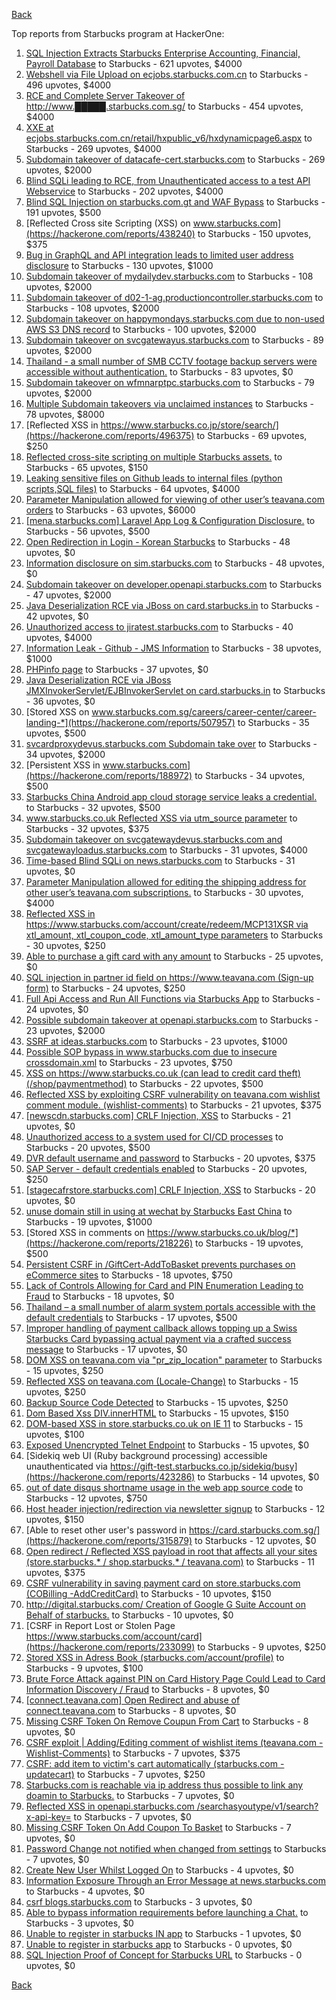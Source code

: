 [Back](../README.md)

Top reports from Starbucks program at HackerOne:

1. [SQL Injection Extracts Starbucks Enterprise Accounting, Financial, Payroll Database](https://hackerone.com/reports/531051) to Starbucks - 621 upvotes, $4000
2. [Webshell via File Upload on ecjobs.starbucks.com.cn](https://hackerone.com/reports/506646) to Starbucks - 496 upvotes, $4000
3. [RCE and Complete Server Takeover of http://www.█████.starbucks.com.sg/](https://hackerone.com/reports/502758) to Starbucks - 454 upvotes, $4000
4. [XXE at ecjobs.starbucks.com.cn/retail/hxpublic_v6/hxdynamicpage6.aspx](https://hackerone.com/reports/500515) to Starbucks - 269 upvotes, $4000
5. [Subdomain takeover of datacafe-cert.starbucks.com](https://hackerone.com/reports/665398) to Starbucks - 269 upvotes, $2000
6. [Blind SQLi leading to RCE, from Unauthenticated access to a test API Webservice](https://hackerone.com/reports/592400) to Starbucks - 202 upvotes, $4000
7. [Blind SQL Injection on starbucks.com.gt and WAF Bypass](https://hackerone.com/reports/549355) to Starbucks - 191 upvotes, $500
8. [Reflected Cross site Scripting (XSS) on www.starbucks.com](https://hackerone.com/reports/438240) to Starbucks - 150 upvotes, $375
9. [Bug in GraphQL and API integration leads to limited user address disclosure](https://hackerone.com/reports/473742) to Starbucks - 130 upvotes, $1000
10. [Subdomain takeover of mydailydev.starbucks.com](https://hackerone.com/reports/570651) to Starbucks - 108 upvotes, $2000
11. [Subdomain takeover of d02-1-ag.productioncontroller.starbucks.com](https://hackerone.com/reports/661751) to Starbucks - 108 upvotes, $2000
12. [Subdomain takeover on happymondays.starbucks.com due to non-used AWS S3 DNS record](https://hackerone.com/reports/186766) to Starbucks - 100 upvotes, $2000
13. [Subdomain takeover on svcgatewayus.starbucks.com](https://hackerone.com/reports/325336) to Starbucks - 89 upvotes, $2000
14. [Thailand - a small number of SMB CCTV footage backup servers were accessible without authentication.](https://hackerone.com/reports/417360) to Starbucks - 83 upvotes, $0
15. [Subdomain takeover on wfmnarptpc.starbucks.com](https://hackerone.com/reports/388622) to Starbucks - 79 upvotes, $2000
16. [Multiple Subdomain takeovers via unclaimed instances](https://hackerone.com/reports/276269) to Starbucks - 78 upvotes, $8000
17. [Reflected XSS in https://www.starbucks.co.jp/store/search/](https://hackerone.com/reports/496375) to Starbucks - 69 upvotes, $250
18. [Reflected cross-site scripting on multiple Starbucks assets.](https://hackerone.com/reports/629745) to Starbucks - 65 upvotes, $150
19. [Leaking sensitive files on Github leads to internal files (python scripts,SQL files)](https://hackerone.com/reports/301831) to Starbucks - 64 upvotes, $4000
20. [Parameter Manipulation allowed for viewing of other user’s teavana.com orders](https://hackerone.com/reports/141090) to Starbucks - 63 upvotes, $6000
21. [[mena.starbucks.com] Laravel App Log &amp; Configuration Disclosure.](https://hackerone.com/reports/401098) to Starbucks - 56 upvotes, $500
22. [Open Redirection in Login - Korean Starbucks](https://hackerone.com/reports/380939) to Starbucks - 48 upvotes, $0
23. [Information disclosure on sim.starbucks.com](https://hackerone.com/reports/632808) to Starbucks - 48 upvotes, $0
24. [Subdomain takeover on developer.openapi.starbucks.com](https://hackerone.com/reports/275714) to Starbucks - 47 upvotes, $2000
25. [Java Deserialization RCE via JBoss on card.starbucks.in](https://hackerone.com/reports/221294) to Starbucks - 42 upvotes, $0
26. [Unauthorized access to jiratest.starbucks.com](https://hackerone.com/reports/332586) to Starbucks - 40 upvotes, $4000
27. [Information Leak - Github - JMS Information](https://hackerone.com/reports/360811) to Starbucks - 38 upvotes, $1000
28. [PHPinfo page](https://hackerone.com/reports/367050) to Starbucks - 37 upvotes, $0
29. [Java Deserialization RCE via JBoss JMXInvokerServlet/EJBInvokerServlet on card.starbucks.in](https://hackerone.com/reports/153026) to Starbucks - 36 upvotes, $0
30. [Stored XSS on www.starbucks.com.sg/careers/career-center/career-landing-*](https://hackerone.com/reports/507957) to Starbucks - 35 upvotes, $500
31. [svcardproxydevus.starbucks.com Subdomain take over](https://hackerone.com/reports/380158) to Starbucks - 34 upvotes, $2000
32. [Persistent XSS in www.starbucks.com](https://hackerone.com/reports/188972) to Starbucks - 34 upvotes, $500
33. [Starbucks China Android app cloud storage service leaks a credential.](https://hackerone.com/reports/440629) to Starbucks - 32 upvotes, $500
34. [www.starbucks.co.uk Reflected XSS via utm_source parameter](https://hackerone.com/reports/140616) to Starbucks - 32 upvotes, $375
35. [Subdomain takeover on svcgatewaydevus.starbucks.com and svcgatewayloadus.starbucks.com](https://hackerone.com/reports/383564) to Starbucks - 31 upvotes, $4000
36. [Time-based Blind SQLi on news.starbucks.com](https://hackerone.com/reports/198292) to Starbucks - 31 upvotes, $0
37. [Parameter Manipulation allowed for editing the shipping address for other user’s teavana.com subscriptions.](https://hackerone.com/reports/141120) to Starbucks - 30 upvotes, $4000
38. [Reflected XSS in https://www.starbucks.com/account/create/redeem/MCP131XSR via xtl_amount, xtl_coupon_code, xtl_amount_type parameters](https://hackerone.com/reports/531042) to Starbucks - 30 upvotes, $250
39. [Able to purchase a gift card with any amount](https://hackerone.com/reports/316789) to Starbucks - 25 upvotes, $0
40. [SQL injection in partner id field on https://www.teavana.com (Sign-up form)](https://hackerone.com/reports/269279) to Starbucks - 24 upvotes, $250
41. [Full Api Access and Run All Functions via Starbucks App](https://hackerone.com/reports/232650) to Starbucks - 24 upvotes, $0
42. [Possible subdomain takeover at openapi.starbucks.com](https://hackerone.com/reports/241503) to Starbucks - 23 upvotes, $2000
43. [SSRF at ideas.starbucks.com](https://hackerone.com/reports/500468) to Starbucks - 23 upvotes, $1000
44. [Possible SOP bypass in www.starbucks.com due to insecure crossdomain.xml](https://hackerone.com/reports/244504) to Starbucks - 23 upvotes, $750
45. [XSS on https://www.starbucks.co.uk (can lead to credit card theft) (/shop/paymentmethod)](https://hackerone.com/reports/227486) to Starbucks - 22 upvotes, $500
46. [Reflected XSS by exploiting CSRF vulnerability on teavana.com wishlist comment module. (wishlist-comments)](https://hackerone.com/reports/177508) to Starbucks - 21 upvotes, $375
47. [[newscdn.starbucks.com] CRLF Injection, XSS](https://hackerone.com/reports/192749) to Starbucks - 21 upvotes, $0
48. [Unauthorized access to a system used for CI/CD processes](https://hackerone.com/reports/410475) to Starbucks - 20 upvotes, $500
49. [DVR default username and password](https://hackerone.com/reports/398797) to Starbucks - 20 upvotes, $375
50. [SAP Server - default credentials enabled](https://hackerone.com/reports/195163) to Starbucks - 20 upvotes, $250
51. [[stagecafrstore.starbucks.com] CRLF Injection, XSS](https://hackerone.com/reports/192667) to Starbucks - 20 upvotes, $0
52. [unuse domain still in using at wechat by Starbucks East China](https://hackerone.com/reports/471265) to Starbucks - 19 upvotes, $1000
53. [Stored XSS in comments on https://www.starbucks.co.uk/blog/*](https://hackerone.com/reports/218226) to Starbucks - 19 upvotes, $500
54. [Persistent CSRF in /GiftCert-AddToBasket prevents purchases on eCommerce sites](https://hackerone.com/reports/206319) to Starbucks - 18 upvotes, $750
55. [Lack of Controls Allowing for Card and PIN Enumeration Leading to Fraud](https://hackerone.com/reports/198494) to Starbucks - 18 upvotes, $0
56. [Thailand – a small number of alarm system portals accessible with the default credentials](https://hackerone.com/reports/406486) to Starbucks - 17 upvotes, $500
57. [Improper handling of payment callback allows topping up a Swiss Starbucks Card bypassing actual payment via a crafted success message](https://hackerone.com/reports/682617) to Starbucks - 17 upvotes, $0
58. [DOM XSS on teavana.com via "pr_zip_location" parameter](https://hackerone.com/reports/209736) to Starbucks - 15 upvotes, $250
59. [Reflected XSS on teavana.com (Locale-Change)](https://hackerone.com/reports/190798) to Starbucks - 15 upvotes, $250
60. [Backup Source Code Detected](https://hackerone.com/reports/389454) to Starbucks - 15 upvotes, $250
61. [Dom Based Xss DIV.innerHTML](https://hackerone.com/reports/188185) to Starbucks - 15 upvotes, $150
62. [DOM-based XSS in store.starbucks.co.uk on IE 11](https://hackerone.com/reports/241619) to Starbucks - 15 upvotes, $100
63. [Exposed Unencrypted Telnet Endpoint](https://hackerone.com/reports/194454) to Starbucks - 15 upvotes, $0
64. [Sidekiq web UI (Ruby background processing) accessible unauthenticated via https://gift-test.starbucks.co.jp/sidekiq/busy](https://hackerone.com/reports/423286) to Starbucks - 14 upvotes, $0
65. [out of date disqus shortname usage in the web app source code](https://hackerone.com/reports/172780) to Starbucks - 12 upvotes, $750
66. [Host header injection/redirection via newsletter signup](https://hackerone.com/reports/229498) to Starbucks - 12 upvotes, $150
67. [Able to reset other user's password in https://card.starbucks.com.sg/](https://hackerone.com/reports/315879) to Starbucks - 12 upvotes, $0
68. [Open redirect / Reflected XSS payload in root that affects all your sites (store.starbucks.* / shop.starbucks.* / teavana.com)](https://hackerone.com/reports/196846) to Starbucks - 11 upvotes, $375
69. [CSRF vulnerability in saving payment card on store.starbucks.com (COBilling -AddCreditCard)](https://hackerone.com/reports/177635) to Starbucks - 10 upvotes, $150
70. [http://digital.starbucks.com/ Creation of Google G Suite Account on Behalf of starbucks.](https://hackerone.com/reports/191179) to Starbucks - 10 upvotes, $0
71. [CSRF in Report Lost or Stolen Page https://www.starbucks.com/account/card](https://hackerone.com/reports/233099) to Starbucks - 9 upvotes, $250
72. [Stored XSS in Adress Book (starbucks.com/account/profile)](https://hackerone.com/reports/186554) to Starbucks - 9 upvotes, $100
73. [Brute Force Attack against PIN on Card History Page Could Lead to Card Information Discovery / Fraud](https://hackerone.com/reports/194318) to Starbucks - 8 upvotes, $0
74. [[connect.teavana.com] Open Redirect and abuse of connect.teavana.com](https://hackerone.com/reports/217430) to Starbucks - 8 upvotes, $0
75. [Missing CSRF Token On Remove Coupun From Cart](https://hackerone.com/reports/227726) to Starbucks - 8 upvotes, $0
76. [CSRF exploit | Adding/Editing comment of wishlist items (teavana.com - Wishlist-Comments)](https://hackerone.com/reports/177639) to Starbucks - 7 upvotes, $375
77. [CSRF: add item to victim's cart automatically (starbucks.com - updatecart)](https://hackerone.com/reports/177472) to Starbucks - 7 upvotes, $250
78. [Starbucks.com is reachable via ip address thus possible to link any doamin to Starbucks.](https://hackerone.com/reports/197585) to Starbucks - 7 upvotes, $0
79. [Reflected XSS in openapi.starbucks.com /searchasyoutype/v1/search?x-api-key=](https://hackerone.com/reports/213190) to Starbucks - 7 upvotes, $0
80. [Missing CSRF Token On Add Coupon To Basket](https://hackerone.com/reports/227725) to Starbucks - 7 upvotes, $0
81. [Password Change not notified when changed from settings](https://hackerone.com/reports/242846) to Starbucks - 7 upvotes, $0
82. [Create New User Whilst Logged On](https://hackerone.com/reports/193478) to Starbucks - 4 upvotes, $0
83. [Information Exposure Through an Error Message at news.starbucks.com](https://hackerone.com/reports/482707) to Starbucks - 4 upvotes, $0
84. [csrf blogs.starbucks.com](https://hackerone.com/reports/198470) to Starbucks - 3 upvotes, $0
85. [Able to bypass information requirements before launching a Chat.](https://hackerone.com/reports/450882) to Starbucks - 3 upvotes, $0
86. [Unable to register in starbucks IN app](https://hackerone.com/reports/212015) to Starbucks - 1 upvotes, $0
87. [Unable to register in starbucks app](https://hackerone.com/reports/236276) to Starbucks - 0 upvotes, $0
88. [SQL Injection Proof of Concept for Starbucks URL](https://hackerone.com/reports/360539) to Starbucks - 0 upvotes, $0


[Back](../README.md)